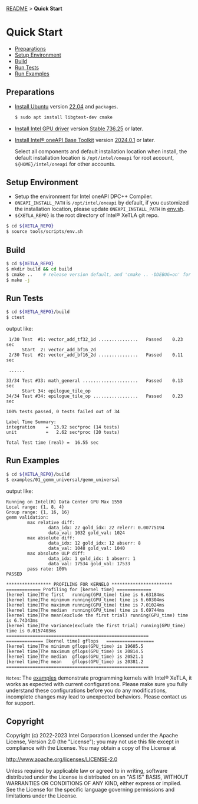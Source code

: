 [README](/README.md#documentation) > **Quick Start**
# Quick Start

- [Preparations](/media/docs/quick_start.md#preparations)
- [Setup Environment](/media/docs/quick_start.md#setup-environment)
- [Build](/media/docs/quick_start.md#build)
- [Run Tests](/media/docs/quick_start.md#run-tests)
- [Run Examples](/media/docs/quick_start.md#run-examples)

## Preparations

- [Install Ubuntu](https://ubuntu.com/tutorials) version [22.04](http://releases.ubuntu.com/22.04/) and `packages`.

  ```bash
  $ sudo apt install libgtest-dev cmake
  ```

- [Install Intel GPU driver](https://dgpu-docs.intel.com/installation-guides/index.html#intel-data-center-gpu-max-series) version [Stable 736.25](https://dgpu-docs.intel.com/releases/stable_736_25_20231031.html) or later.

- [Install Intel® oneAPI Base Toolkit](https://www.intel.com/content/www/us/en/developer/tools/oneapi/base-toolkit-download.html) version [2024.0.1](https://www.intel.com/content/www/us/en/developer/tools/oneapi/base-toolkit-download.html) or later.

  Select all components and default installation location when install, the default installation location is `/opt/intel/oneapi` for root account, `${HOME}/intel/oneapi` for other accounts.

## Setup Environment
- Setup the environment for Intel oneAPI DPC++ Compiler.
- `ONEAPI_INSTALL_PATH` is `/opt/intel/oneapi` by default, if you customized the installation location, please update `ONEAPI_INSTALL_PATH` in [env.sh](/tools/scripts/env.sh).
- `${XETLA_REPO}` is the root directory of Intel® XeTLA git repo.

```bash
$ cd ${XETLA_REPO}
$ source tools/scripts/env.sh
```

## Build
```bash
$ cd ${XETLA_REPO}
$ mkdir build && cd build
$ cmake ..    # release version default, and 'cmake .. -DDEBUG=on' for debug version
$ make -j
```

## Run Tests
```bash
$ cd ${XETLA_REPO}/build
$ ctest
```

output like:

```
 1/30 Test  #1: vector_add_tf32_1d ...............   Passed    0.23 sec
      Start  2: vector_add_bf16_2d
 2/30 Test  #2: vector_add_bf16_2d ...............   Passed    0.11 sec

 ......

33/34 Test #33: math_general .....................   Passed    0.13 sec
      Start 34: epilogue_tile_op
34/34 Test #34: epilogue_tile_op .................   Passed    0.23 sec

100% tests passed, 0 tests failed out of 34

Label Time Summary:
integration    =  13.92 sec*proc (14 tests)
unit           =   2.62 sec*proc (20 tests)

Total Test time (real) =  16.55 sec
```

## Run Examples
```bash
$ cd ${XETLA_REPO}/build
$ examples/01_gemm_universal/gemm_universal
```
output like:

```
Running on Intel(R) Data Center GPU Max 1550
Local range: {1, 8, 4}
Group range: {1, 16, 16}
gemm validation:
        max relative diff:
                data_idx: 22 gold_idx: 22 relerr: 0.00775194
                data_val: 1032 gold_val: 1024
        max absolute diff:
                data_idx: 12 gold_idx: 12 abserr: 8
                data_val: 1048 gold_val: 1040
        max absolute ULP diff:
                data_idx: 1 gold_idx: 1 abserr: 1
                data_val: 17534 gold_val: 17533
        pass rate: 100%
PASSED

***************** PROFILING FOR KERNEL0 ***********************
============= Profiling for [kernel time] =============
[kernel time]The first   running(GPU_time) time is 6.63184ms
[kernel time]The minimum running(GPU_time) time is 6.60304ms
[kernel time]The maximum running(GPU_time) time is 7.01024ms
[kernel time]The median  running(GPU_time) time is 6.69744ms
[kernel time]The mean(exclude the first trial) running(GPU_time) time is 6.74343ms
[kernel time]The variance(exclude the first trial) running(GPU_time) time is 0.0157403ms
======================================================
============== [kernel time] gflops   ==================
[kernel time]The minimum gflops(GPU_time) is 19605.5
[kernel time]The maximum gflops(GPU_time) is 20814.5
[kernel time]The median  gflops(GPU_time) is 20521.1
[kernel time]The mean    gflops(GPU_time) is 20381.2
======================================================
```
`Notes`: The [examples](/examples) demonstrate programming kernels with Intel® XeTLA, it works as expected with current configurations. Please make sure you fully understand these configurations before you do any modifications, incomplete changes may lead to unexpected behaviors. Please contact us for support.

## Copyright
Copyright (c) 2022-2023 Intel Corporation Licensed under the Apache License, Version 2.0 (the "License"); you may not use this file except in compliance with the License. You may obtain a copy of the License at

http://www.apache.org/licenses/LICENSE-2.0

Unless required by applicable law or agreed to in writing, software distributed under the License is distributed on an "AS IS" BASIS, WITHOUT WARRANTIES OR CONDITIONS OF ANY KIND, either express or implied. See the License for the specific language governing permissions and limitations under the License.
